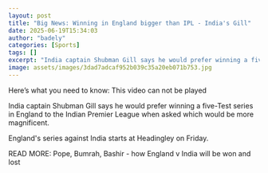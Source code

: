 ```yaml
---
layout: post
title: "Big News: Winning in England bigger than IPL - India's Gill"
date: 2025-06-19T15:34:03
author: "badely"
categories: [Sports]
tags: []
excerpt: "India captain Shubman Gill says he would prefer winning a five-Test series in England to the Indian Premier League when asked which would be more magn"
image: assets/images/3dad7adcaf952b039c35a20eb071b753.jpg
---
```


Here’s what you need to know: This video can not be played

India captain Shubman Gill says he would prefer winning a five-Test series in England to the Indian Premier League when asked which would be more magnificent.

England's series against India starts at Headingley on Friday. 

READ MORE: Pope, Bumrah, Bashir - how England v India will be won and lost

